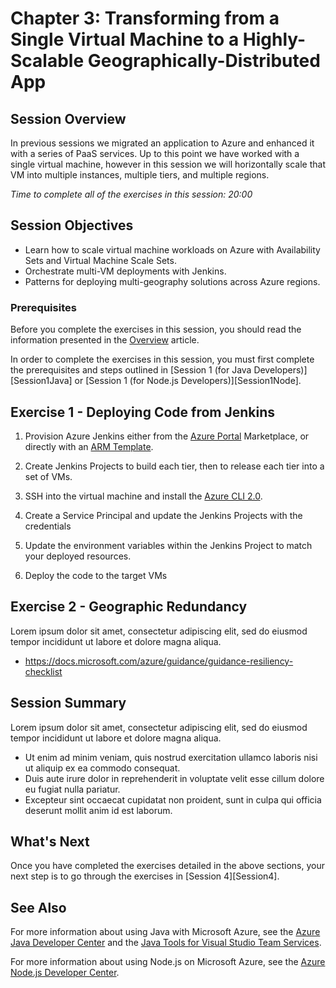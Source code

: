 # Chapter 3: Transforming from a Single Virtual Machine to a Highly-Scalable Geographically-Distributed App

## Session Overview

In previous sessions we migrated an application to Azure and enhanced it with a series of PaaS services. Up to this point we have worked with a single virtual machine, however in this session we will horizontally scale that VM into multiple instances, multiple tiers, and multiple regions.

*Time to complete all of the exercises in this session: 20:00*

## Session Objectives

* Learn how to scale virtual machine workloads on Azure with Availability Sets and Virtual Machine Scale Sets.
* Orchestrate multi-VM deployments with Jenkins.
* Patterns for deploying multi-geography solutions across Azure regions.

### Prerequisites

Before you complete the exercises in this session, you should read the information presented in the [Overview] article.

In order to complete the exercises in this session, you must first complete the prerequisites and steps outlined in [Session 1 (for Java Developers)][Session1Java] or [Session 1 (for Node.js Developers)][Session1Node].

## Exercise 1 - Deploying Code from Jenkins

1. Provision Azure Jenkins either from the [Azure Portal](http://portal.azure.com) Marketplace, or directly with an [ARM Template](http://aka.ms/azjenkins).  

1. Create Jenkins Projects to build each tier, then to release each tier into a set of VMs.

1. SSH into the virtual machine and install the [Azure CLI 2.0](https://docs.microsoft.com/en-us/cli/azure/get-started-with-azure-cli). 

1. Create a Service Principal and update the Jenkins Projects with the credentials

1. Update the environment variables within the Jenkins Project to match your deployed resources.

1. Deploy the code to the target VMs

## Exercise 2 - Geographic Redundancy

Lorem ipsum dolor sit amet, consectetur adipiscing elit, sed do eiusmod tempor incididunt ut labore et dolore magna aliqua.

* https://docs.microsoft.com/azure/guidance/guidance-resiliency-checklist

## Session Summary

Lorem ipsum dolor sit amet, consectetur adipiscing elit, sed do eiusmod tempor incididunt ut labore et dolore magna aliqua.

* Ut enim ad minim veniam, quis nostrud exercitation ullamco laboris nisi ut aliquip ex ea commodo consequat.
* Duis aute irure dolor in reprehenderit in voluptate velit esse cillum dolore eu fugiat nulla pariatur.
* Excepteur sint occaecat cupidatat non proident, sunt in culpa qui officia deserunt mollit anim id est laborum.

## What's Next

Once you have completed the exercises detailed in the above sections, your next step is to go through the exercises in [Session 4][Session4].

## See Also

For more information about using Java with Microsoft Azure, see the [Azure Java Developer Center] and the [Java Tools for Visual Studio Team Services].

For more information about using Node.js on Microsoft Azure, see the [Azure Node.js Developer Center].

<!-- URL List -->

[Azure Java Developer Center]: https://azure.microsoft.com/develop/java/
[Java Tools for Visual Studio Team Services]: https://java.visualstudio.com/
[Azure Node.js Developer Center]: https://azure.microsoft.com/develop/nodejs/

[Overview]: ./README.md
[Chapter1Java]: ./chapter-1b-deploying-a-java-app-on-azure.md
[Chapter1Node]: ./chapter-1a-deploying-a-node.js-app-on-azure.md
[Chapter2Java]: ./chapter-2b-leveraging-managed-mongodb-and-redis-services-for-your-java-app.md
[Chapter2Node]: ./chapter-2a-leveraging-managed-mongodb-and-redis-services-for-your-node.js-app.md
[Chapter3]: ./chapter-3-transforming-from-a-single-vm-to-a-highly-scalable-geo-distributed-app.md
[Chapter4]: ./chapter-4-monitoring-your-azure-resources.md
[Chapter5]: ./chapter-5-automating-deployment-of-azure-resources-using-azure-resource-manager.md
[Chapter6]: ./chapter-6-managing-your-azure-resources-using-azure-cli.md
[Chapter7]: ./chapter-7-introduction-to-azure-container-service.md

<!-- IMG List -->
